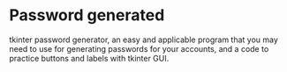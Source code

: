 # Password generated
 tkinter password generator, an easy and applicable program that you may need to use for generating passwords for your accounts, and a code to practice buttons and labels with tkinter GUI.
